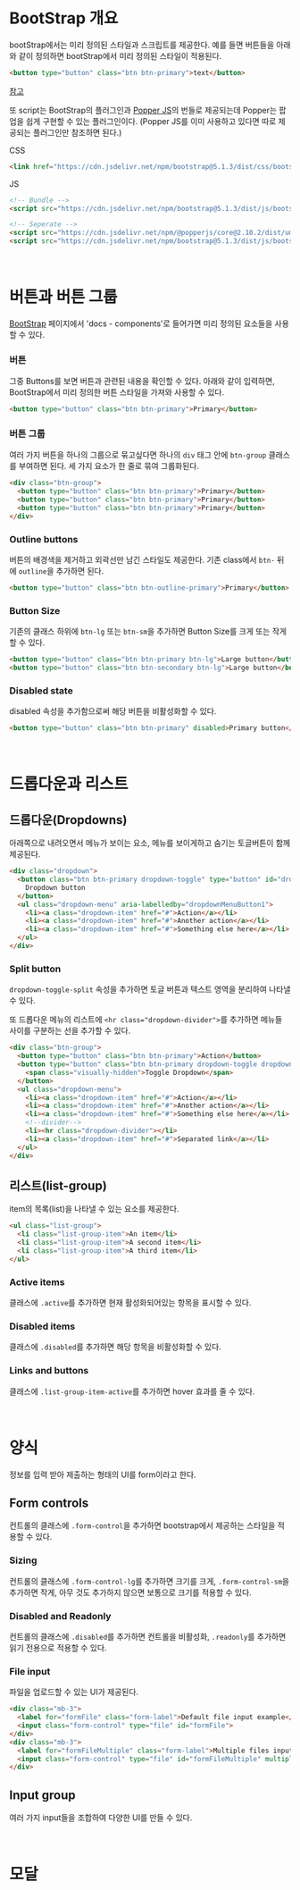 # BootStrap 개요

bootStrap에서는 미리 정의된 스타일과 스크립트를 제공한다. 예를 들면 버튼들을 아래와 같이 정의하면 bootStrap에서 미리 정의된 스타일이 적용된다.
```html
<button type="button" class="btn btn-primary">text</button>
```
[참고](https://getbootstrap.com/docs/5.1/getting-started/introduction/ "getbootstrap.com")  

또 script는 BootStrap의 플러그인과 [Popper JS](https://popper.js.org/)의 번들로 제공되는데 Popper는 팝업을 쉽게 구현할 수 있는 플러그인이다. (Popper JS를 이미 사용하고 있다면 따로 제공되는 플러그인만 참조하면 된다.)

CSS
```html
<link href="https://cdn.jsdelivr.net/npm/bootstrap@5.1.3/dist/css/bootstrap.min.css" rel="stylesheet" integrity="sha384-1BmE4kWBq78iYhFldvKuhfTAU6auU8tT94WrHftjDbrCEXSU1oBoqyl2QvZ6jIW3" crossorigin="anonymous">
```

JS
```html
<!-- Bundle -->
<script src="https://cdn.jsdelivr.net/npm/bootstrap@5.1.3/dist/js/bootstrap.bundle.min.js" integrity="sha384-ka7Sk0Gln4gmtz2MlQnikT1wXgYsOg+OMhuP+IlRH9sENBO0LRn5q+8nbTov4+1p" crossorigin="anonymous"></script>

<!-- Seperate -->
<script src="https://cdn.jsdelivr.net/npm/@popperjs/core@2.10.2/dist/umd/popper.min.js" integrity="sha384-7+zCNj/IqJ95wo16oMtfsKbZ9ccEh31eOz1HGyDuCQ6wgnyJNSYdrPa03rtR1zdB" crossorigin="anonymous"></script>
<script src="https://cdn.jsdelivr.net/npm/bootstrap@5.1.3/dist/js/bootstrap.min.js" integrity="sha384-QJHtvGhmr9XOIpI6YVutG+2QOK9T+ZnN4kzFN1RtK3zEFEIsxhlmWl5/YESvpZ13" crossorigin="anonymous"></script>
```

<br>

# 버튼과 버튼 그룹

[BootStrap](https://getbootstrap.com/docs/5.1/getting-started/introduction/ "getbootstrap.com") 페이지에서 'docs - components'로 들어가면 미리 정의된 요소들을 사용할 수 있다.


### 버튼

그중 Buttons를 보면 버튼과 관련된 내용을 확인할 수 있다. 아래와 같이 입력하면, BootStrap에서 미리 정의한 버튼 스타일을 가져와 사용할 수 있다.

```html
<button type="button" class="btn btn-primary">Primary</button>
```

### 버튼 그룹

여러 가지 버튼을 하나의 그룹으로 묶고싶다면 하나의 `div` 태그 안에 `btn-group` 클래스를 부여하면 된다. 세 가지 요소가 한 줄로 묶여 그룹화된다.

```html
<div class="btn-group">
  <button type="button" class="btn btn-primary">Primary</button>
  <button type="button" class="btn btn-primary">Primary</button>
  <button type="button" class="btn btn-primary">Primary</button>
</div>
```

### Outline buttons

버튼의 배경색을 제거하고 외곽선만 남긴 스타일도 제공한다. 기존 class에서 `btn-` 뒤에 `outline`을 추가하면 된다.

```html
<button type="button" class="btn btn-outline-primary">Primary</button>
```

### Button Size

기존의 클래스 하위에 `btn-lg` 또는 `btn-sm`을 추가하면 Button Size를 크게 또는 작게 할 수 있다.

```html
<button type="button" class="btn btn-primary btn-lg">Large button</button>
<button type="button" class="btn btn-secondary btn-lg">Large button</button>
```

### Disabled state

disabled 속성을 추가함으로써 해당 버튼을 비활성화할 수 있다.

```html
<button type="button" class="btn btn-primary" disabled>Primary button</button>
```

<br>

# 드롭다운과 리스트

## 드롭다운(Dropdowns)

아래쪽으로 내려오면서 메뉴가 보이는 요소, 메뉴를 보이게하고 숨기는 토글버튼이 함께 제공된다.

```html
<div class="dropdown">
  <button class="btn btn-primary dropdown-toggle" type="button" id="dropdownMenuButton1" data-bs-toggle="dropdown" aria-expanded="false">
    Dropdown button
  </button>
  <ul class="dropdown-menu" aria-labelledby="dropdownMenuButton1">
    <li><a class="dropdown-item" href="#">Action</a></li>
    <li><a class="dropdown-item" href="#">Another action</a></li>
    <li><a class="dropdown-item" href="#">Something else here</a></li>
  </ul>
</div>
```

### Split button

`dropdown-toggle-split` 속성을 추가하면 토글 버튼과 텍스트 영역을 분리하여 나타낼 수 있다.

또 드롭다운 메뉴의 리스트에 `<hr class="dropdown-divider">`를 추가하면 메뉴들 사이를 구분하는 선을 추가할 수 있다.

```html
<div class="btn-group">
  <button type="button" class="btn btn-primary">Action</button>
  <button type="button" class="btn btn-primary dropdown-toggle dropdown-toggle-split" data-bs-toggle="dropdown" aria-expanded="false">
    <span class="visually-hidden">Toggle Dropdown</span>
  </button>
  <ul class="dropdown-menu">
    <li><a class="dropdown-item" href="#">Action</a></li>
    <li><a class="dropdown-item" href="#">Another action</a></li>
    <li><a class="dropdown-item" href="#">Something else here</a></li>
    <!--divider-->
    <li><hr class="dropdown-divider"></li>
    <li><a class="dropdown-item" href="#">Separated link</a></li>
  </ul>
</div>
```

## 리스트(list-group)

item의 목록(list)을 나타낼 수 있는 요소를 제공한다.

```html
<ul class="list-group">
  <li class="list-group-item">An item</li>
  <li class="list-group-item">A second item</li>
  <li class="list-group-item">A third item</li>
</ul>
```

### Active items  
클래스에 `.active`를 추가하면 현재 활성화되어있는 항목을 표시할 수 있다.  

### Disabled items  
클래스에 `.disabled`를 추가하면 해당 항목을 비활성화할 수 있다.  

### Links and buttons  
클래스에 `.list-group-item-active`를 추가하면 hover 효과를 줄 수 있다.  
      
<br>

# 양식  
정보를 입력 받아 제출하는 형태의 UI를 form이라고 한다.  

## Form controls  
컨트롤의 클래스에 `.form-control`을 추가하면 bootstrap에서 제공하는 스타일을 적용할 수 있다.

### Sizing
컨트롤의 클래스에 `.form-control-lg`를 추가하면 크기를 크게, `.form-control-sm`을 추가하면 작게, 아무 것도 추가하지 않으면 보통으로 크기를 적용할 수 있다.

### Disabled and Readonly
컨트롤의 클래스에 `.disabled`를 추가하면 컨트롤을 비활성화, `.readonly`를 추가하면 읽기 전용으로 적용할 수 있다.

### File input
파일을 업로드할 수 있는 UI가 제공된다.  
```html
<div class="mb-3">
  <label for="formFile" class="form-label">Default file input example</label>
  <input class="form-control" type="file" id="formFile">
</div>
<div class="mb-3">
  <label for="formFileMultiple" class="form-label">Multiple files input example</label>
  <input class="form-control" type="file" id="formFileMultiple" multiple>
</div>
```
## Input group
여러 가지 input들을 조합하여 다양한 UI를 만들 수 있다.

<br>

# 모달
